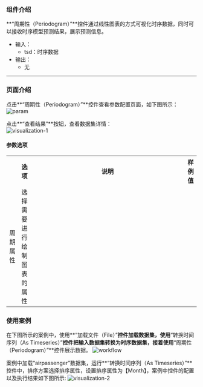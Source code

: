 ### 组件介绍
**“周期性（Periodogram）”**控件通过线性图表的方式可视化时序数据，同时可以接收时序模型预测结果，展示预测信息。

- 输入：
  - tsd：时序数据
- 输出：
  - 无

<hr/>


### 页面介绍
点击**“周期性（Periodogram）”**控件查看参数配置页面，如下图所示：  
![param](/img/aistudio/model/periodogram/param.png)

点击**“查看结果”**按钮，查看数据集详情：  
![visualization-1](/img/aistudio/model/periodogram/visualization-1.png)

#### 参数选项
<table>
  <tr>
    <th></th>
    <th>选项</th>
    <th width="650">说明</th>
    <th>样例值</th>
  </tr>
  <tr>
      <td>周期属性</td> 
      <td>
      选择需要进行绘制图表的属性
      </td> 
      <td></td>
  </tr>
</table>

### 使用案例
在下图所示的案例中，使用**“加载文件（File）”**控件加载数据集，使用**“转换时间序列（As Timeseries）”**控件把输入数据集转换为时序数据集，接着使用**“周期性（Periodogram）”**控件展示数据。
![workflow](/img/aistudio/model/periodogram/workflow.png)

案例中加载“airpassenger”数据集，运行**“转换时间序列（As Timeseries）”**控件中，排序方案选择排序属性，设置排序属性为【Month】，案例中控件的配置以及执行结果如下图所示:
![visualization-2](/img/aistudio/model/periodogram/visualization-2.png)